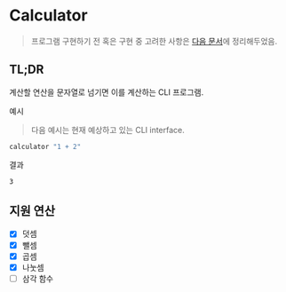 # Calculator

> 프로그램 구현하기 전 혹은 구현 중 고려한 사항은 [다음 문서](docs/consideration.md)에 정리해두었음.

## TL;DR

계산할 연산을 문자열로 넘기면 이를 계산하는 CLI 프로그램.

예시
> 다음 예시는 현재 예상하고 있는 CLI interface.

```bash
calculator "1 + 2"
```

결과

```plaintext
3
```

## 지원 연산

- [x] 덧셈
- [x] 뺄셈
- [x] 곱셈
- [x] 나눗셈
- [ ] 삼각 함수
